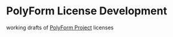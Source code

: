 # PolyForm License Development

working drafts of [PolyForm Project](https://polyformproject.org) licenses
